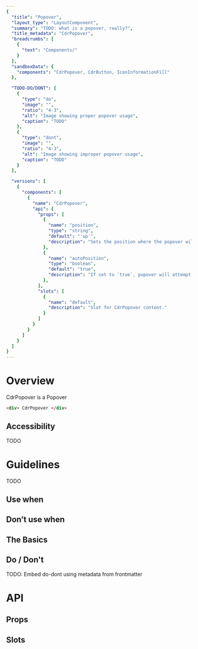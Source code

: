 ```yaml
---
{
  "title": "Popover",
  "layout_type": "LayoutComponent",
  "summary": "TODO: what is a popover, really?",
  "title_metadata": "CdrPopover",
  "breadcrumbs": [
    {
      "text": "Components/"
    }
  ],
  "sandboxData": {
    "components": "CdrPopover, CdrButton, IconInformationFill"
  },

  "TODO-DO/DONT": [
    {
      "type": "do",
      "image": "",
      "ratio": "4-3",
      "alt": "Image showing proper popover usage",
      "caption": "TODO"
    },
    {
      "type": "dont",
      "image": "",
      "ratio": "4-3",
      "alt": "Image showing improper popover usage",
      "caption": "TODO"
    }
  ],

  "versions": [
    {
      "components": [
        {
          "name": "CdrPopover",
          "api": {
            "props": [
              {
                "name": "position",
                "type": "string",
                "default": "'up'",
                "description": "Sets the position where the popover will render relative to the trigger element. Possible values: 'up' | 'down' | 'left' | 'right'"
              },
              {
                "name": "autoPosition",
                "type": "boolean",
                "default": "true",
                "description": "If set to `true`, popover will attempt to dynamically set it's position to ensure it renders within the visible browser window. If `false` the popover will always render in the provided `position`."
              },
            ],
            "slots": [
              {
                "name": "default",
                "description": "Slot for CdrPopover content."
              }
            ]
          }
        }
      ]
    }
  ]
}
---
```


<cdr-doc-table-of-contents-shell >

# Overview

CdrPopover is a Popover

<cdr-doc-example-code-pair repository-href="/src/components/CdrPopover"
:sandbox-data="$page.frontmatter.sandboxData" >

```html
<div> CdrPopover </div>
```
</cdr-doc-example-code-pair>


## Accessibility
TODO

# Guidelines

TODO

## Use when

## Don’t use when

## The Basics

## Do / Don't

TODO: Embed do-dont using metadata from frontmatter

<!-- <do-dont :examples="$page.frontmatter.DATAKEY" /> -->

# API

## Props

<cdr-doc-api type="prop" :api-data="$page.frontmatter.versions[0].components[0].api.props" />

## Slots

<cdr-doc-api type="slot" :api-data="$page.frontmatter.versions[0].components[0].api.slots" />


</cdr-doc-table-of-contents-shell>
